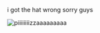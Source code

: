 i got the hat wrong sorry guys

![piiiiiiiizzaaaaaaaaa](https://cdn.discordapp.com/attachments/909681949709312053/1112612710367101041/pizzaaaa.png)

